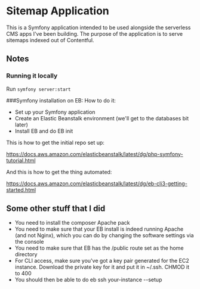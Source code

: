 # Sitemap Application 

This is a Symfony application intended to be used alongside the serverless CMS apps I've been building. The purpose of the application is to serve sitemaps indexed out of Contentful.

## Notes

### Running it locally 

Run `symfony server:start`

###Symfony installation on EB: How to do it: 

- Set up your Symfony application
- Create an Elastic Beanstalk environment (we'll get to the databases bit later)
- Install EB and do EB init

This is how to get the initial repo set up: 

https://docs.aws.amazon.com/elasticbeanstalk/latest/dg/php-symfony-tutorial.html

And this is how to get the thing automated: 

https://docs.aws.amazon.com/elasticbeanstalk/latest/dg/eb-cli3-getting-started.html

## Some other stuff that I did

- You need to install the composer Apache pack
- You need to make sure that your EB install is indeed running Apache (and not Nginx), which you can do by changing the software settings via the console
- You need to make sure that EB has the /public route set as the home directory
- For CLI access, make sure you've got a key pair generated for the EC2 instance. Download the private key for it and put it in ~/.ssh. CHMOD it to 400
- You should then be able to do eb ssh your-instance --setup


 